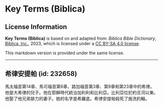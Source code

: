 # Key Terms (Biblica)

## License Information

**Key Terms (Biblica)** is based on and adapted from: _Biblica Bible Dictionary_, [Biblica, Inc.](https://www.biblica.com/), 2023, which is licensed under a [CC BY-SA 4.0 license](https://creativecommons.org/licenses/by-sa/4.0/legalcode.en).

This markdown version is provided under the same license.



--------------------------------

## 希律安提帕 (id: 232658)

馬太福音第14章、馬可福音第6章、路加福音第3章、第9章和第23章中的希律。他是大希律的兒子。他在耶穌時代統治加利利和比利亞。比利亞位於約旦河以東。他娶了他兄弟腓力的妻子。她的名字是希羅底。希律安提帕殺死了施洗約翰。


